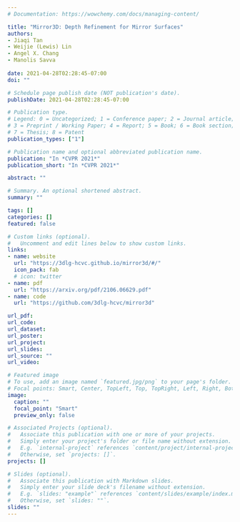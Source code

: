 ```yaml
---
# Documentation: https://wowchemy.com/docs/managing-content/

title: "Mirror3D: Depth Refinement for Mirror Surfaces"
authors: 
- Jiaqi Tan
- Weijie (Lewis) Lin
- Angel X. Chang
- Manolis Savva
  
date: 2021-04-28T02:28:45-07:00
doi: ""

# Schedule page publish date (NOT publication's date).
publishDate: 2021-04-28T02:28:45-07:00

# Publication type.
# Legend: 0 = Uncategorized; 1 = Conference paper; 2 = Journal article;
# 3 = Preprint / Working Paper; 4 = Report; 5 = Book; 6 = Book section;
# 7 = Thesis; 8 = Patent
publication_types: ["1"]

# Publication name and optional abbreviated publication name.
publication: "In *CVPR 2021*"
publication_short: "In *CVPR 2021*"

abstract: ""

# Summary. An optional shortened abstract.
summary: ""

tags: []
categories: []
featured: false

# Custom links (optional).
#   Uncomment and edit lines below to show custom links.
links:
- name: website
  url: "https://3dlg-hcvc.github.io/mirror3d/#/"
  icon_pack: fab
  # icon: twitter
- name: pdf
  url: "https://arxiv.org/pdf/2106.06629.pdf"
- name: code
  url: "https://github.com/3dlg-hcvc/mirror3d"

url_pdf: 
url_code: 
url_dataset:
url_poster:
url_project:
url_slides:
url_source: ""
url_video:

# Featured image
# To use, add an image named `featured.jpg/png` to your page's folder. 
# Focal points: Smart, Center, TopLeft, Top, TopRight, Left, Right, BottomLeft, Bottom, BottomRight.
image:
  caption: ""
  focal_point: "Smart"
  preview_only: false

# Associated Projects (optional).
#   Associate this publication with one or more of your projects.
#   Simply enter your project's folder or file name without extension.
#   E.g. `internal-project` references `content/project/internal-project/index.md`.
#   Otherwise, set `projects: []`.
projects: []

# Slides (optional).
#   Associate this publication with Markdown slides.
#   Simply enter your slide deck's filename without extension.
#   E.g. `slides: "example"` references `content/slides/example/index.md`.
#   Otherwise, set `slides: ""`.
slides: ""
---
```

